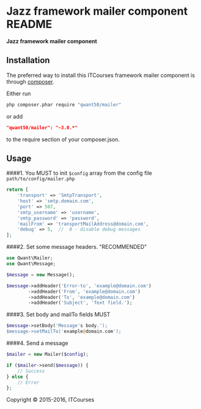 Jazz framework mailer component README
============

**Jazz framework mailer component**



## Installation

The preferred way to install this ITCourses framework mailer component is through [composer](http://getcomposer.org/download/).

Either run

```sh
php composer.phar require "qwant50/mailer"
```

or add

```json
"qwant50/mailer": "~3.0.*"
```

to the require section of your composer.json.


## Usage

####1. You MUST to init `$config` array from the config file `path/to/config/mailer.php`

```php
return [
    'transport' => 'SmtpTransport',
    'host' => 'smtp.domain.com',
    'port' => 587,
    'smtp_username' => 'username',
    'smtp_password' => 'password',
    'mailFrom' => 'transportMailAddress@domain.com',
    'debug' => 5,  //  0 - disable debug messages
];
```

####2. Set some message headers. "RECOMMENDED"

```php
use Qwant\Mailer;
use Qwant\Message;

$message = new Message();

$message->addHeader('Error-to', 'example@domain.com')
        ->addHeader('From', 'example@domain.com')
        ->addHeader('To', 'example@domain.com')
        ->addHeader('Subject', 'Text field.');
```

####3. Set body and mailTo fields MUST

```php
$message->setBody('Message's body.');
$message->setMailTo('example@domain.com');
```

####4. Send a message

```php
$mailer = new Mailer($config);

if ($mailer->send($message)) {
    // Success
} else {
    // Error
};
```

Copyright © 2015-2016, ITCourses
